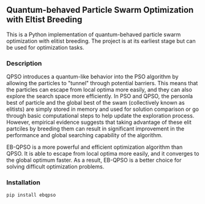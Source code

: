 ## Quantum-behaved Particle Swarm Optimization with Eltist Breeding
This is a Python implementation of quantum-behaved particle swarm optimization with elitist breeding. The project is at its earliest stage but can be used for optimization tasks.

### Description
QPSO introduces a quantum-like behavior into the PSO algorithm by allowing the particles to "tunnel" through potential barriers. 
This means that the particles can escape from local optima more easily, and they can also explore the search space more efficiently.  In PSO and QPSO,
the personla best of particle and the global best of the swam (collectively known as elitists) are simply stored in memory and used for solution comparison 
or go through basic computational steps to help update the exploration process. However, empirical evidence suggests that taking advantage of these elit partciles
by breeding them can result in significant improvement in the performance and global searching capability of the algorithm.

EB-QPSO is a more powerful and efficient optimization algorithm than QPSO. It is able to escape from local optima more easily, and it converges to the global optimum faster. 
As a result, EB-QPSO is a better choice for solving difficult optimization problems.

### Installation
```
pip install ebqpso
```
